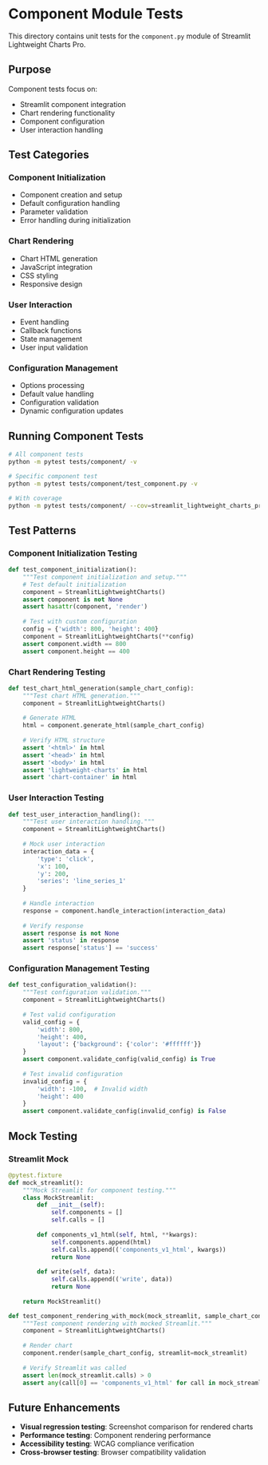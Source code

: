 # Component Module Tests

This directory contains unit tests for the `component.py` module of Streamlit Lightweight Charts Pro.

## Purpose

Component tests focus on:
- Streamlit component integration
- Chart rendering functionality
- Component configuration
- User interaction handling

## Test Categories

### Component Initialization
- Component creation and setup
- Default configuration handling
- Parameter validation
- Error handling during initialization

### Chart Rendering
- Chart HTML generation
- JavaScript integration
- CSS styling
- Responsive design

### User Interaction
- Event handling
- Callback functions
- State management
- User input validation

### Configuration Management
- Options processing
- Default value handling
- Configuration validation
- Dynamic configuration updates

## Running Component Tests

```bash
# All component tests
python -m pytest tests/component/ -v

# Specific component test
python -m pytest tests/component/test_component.py -v

# With coverage
python -m pytest tests/component/ --cov=streamlit_lightweight_charts_pro.component
```

## Test Patterns

### Component Initialization Testing
```python
def test_component_initialization():
    """Test component initialization and setup."""
    # Test default initialization
    component = StreamlitLightweightCharts()
    assert component is not None
    assert hasattr(component, 'render')
    
    # Test with custom configuration
    config = {'width': 800, 'height': 400}
    component = StreamlitLightweightCharts(**config)
    assert component.width == 800
    assert component.height == 400
```

### Chart Rendering Testing
```python
def test_chart_html_generation(sample_chart_config):
    """Test chart HTML generation."""
    component = StreamlitLightweightCharts()
    
    # Generate HTML
    html = component.generate_html(sample_chart_config)
    
    # Verify HTML structure
    assert '<html>' in html
    assert '<head>' in html
    assert '<body>' in html
    assert 'lightweight-charts' in html
    assert 'chart-container' in html
```

### User Interaction Testing
```python
def test_user_interaction_handling():
    """Test user interaction handling."""
    component = StreamlitLightweightCharts()
    
    # Mock user interaction
    interaction_data = {
        'type': 'click',
        'x': 100,
        'y': 200,
        'series': 'line_series_1'
    }
    
    # Handle interaction
    response = component.handle_interaction(interaction_data)
    
    # Verify response
    assert response is not None
    assert 'status' in response
    assert response['status'] == 'success'
```

### Configuration Management Testing
```python
def test_configuration_validation():
    """Test configuration validation."""
    component = StreamlitLightweightCharts()
    
    # Test valid configuration
    valid_config = {
        'width': 800,
        'height': 400,
        'layout': {'background': {'color': '#ffffff'}}
    }
    assert component.validate_config(valid_config) is True
    
    # Test invalid configuration
    invalid_config = {
        'width': -100,  # Invalid width
        'height': 400
    }
    assert component.validate_config(invalid_config) is False
```

## Mock Testing

### Streamlit Mock
```python
@pytest.fixture
def mock_streamlit():
    """Mock Streamlit for component testing."""
    class MockStreamlit:
        def __init__(self):
            self.components = []
            self.calls = []
        
        def components_v1_html(self, html, **kwargs):
            self.components.append(html)
            self.calls.append(('components_v1_html', kwargs))
            return None
        
        def write(self, data):
            self.calls.append(('write', data))
            return None
    
    return MockStreamlit()

def test_component_rendering_with_mock(mock_streamlit, sample_chart_config):
    """Test component rendering with mocked Streamlit."""
    component = StreamlitLightweightCharts()
    
    # Render chart
    component.render(sample_chart_config, streamlit=mock_streamlit)
    
    # Verify Streamlit was called
    assert len(mock_streamlit.calls) > 0
    assert any(call[0] == 'components_v1_html' for call in mock_streamlit.calls)
```

## Future Enhancements

- **Visual regression testing**: Screenshot comparison for rendered charts
- **Performance testing**: Component rendering performance
- **Accessibility testing**: WCAG compliance verification
- **Cross-browser testing**: Browser compatibility validation 